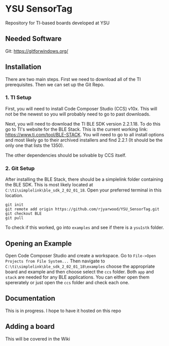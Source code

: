 # YSU SensorTag
Repository for TI-based boards developed at YSU

## Needed Software

Git: https://gitforwindows.org/

## Installation

There are two main steps. First we need to download all of the TI prerequisites. Then we can set up the Git Repo.

### 1. TI Setup
First, you will need to install Code Composer Studio (CCS) v10x. This will not be
the newest so you will probably need to go to past downloads.

Next, you will need to download the TI BLE SDK version 2.2.1.18.
To do this go to TI's website for the BLE Stack. This is the current
working link: https://www.ti.com/tool/BLE-STACK. You will need to go to all install options and most likely go to 
their archived installers and find 2.2.1 (It should be the only one that
lists the 1350).

The other dependencies should be solvable by CCS itself.

### 2. Git Setup

After installing the BLE Stack, there should be a simplelink folder containing the BLE SDK. This is most likely located at ```C:\ti\simplelink\ble_sdk_2_02_01_18```.
Open your preferred terminal in this location. 

```
git init
git remote add origin https://github.com/rjyarwood/YSU_SensorTag.git
git checkout BLE
git pull
```

To check if this worked, go into ```examples``` and see if there is a ```ysu1stk``` folder. 

## Opening an Example

Open Code Composer Studio and create a workspace. Go to ```File->Open Projects from File System...``` Then navigate to ```C:\ti\simplelink\ble_sdk_2_02_01_18\examples```
choose the appropriate board and example and then choose select the ```ccs``` folder. Both ```app``` and ```stack``` are needed for any BLE applications. You can either open them spererately or
just open the ```ccs``` folder and check each one.

## Documentation

This is in progress. I hope to have it hosted on this repo

## Adding a board

This will be covered in the Wiki
